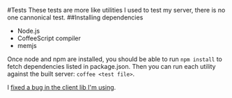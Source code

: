 #Tests
These tests are more like utilities I used to test my server, there is no one cannonical test.
##Installing dependencies

* Node.js
* CoffeeScript compiler
* memjs

Once node and npm are installed, you should be able to run `npm install` to fetch dependencies listed in package.json.  Then you can run each utility against the built server: `coffee <test file>`.

I [fixed a bug in the client lib I'm using](https://github.com/alevy/memjs/pull/58).

